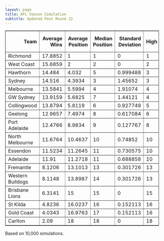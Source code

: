```yaml
---
layout: page
title: AFL Season Simulation
subtitle: Updated Post Round 22
---
```

<table border="1" class="dataframe">   <thead>     <tr style="text-align: right;">       <th>Team</th>       <th>Average Wins</th>       <th>Average Position</th>       <th>Median Position</th>       <th>Standard Deviation</th>       <th>High</th>       <th>Low</th>       <th>Finals Prob</th>       <th>Top 4 Prob</th>       <th>Minor Premier Prob</th>       <th>Bottom 4 Prob</th>       <th>Wooden Spoon Prob</th>       <th>Premiership Prob</th>     </tr>   </thead>   <tbody>     <tr>       <td>Richmond</td>       <td>17.8852</td>       <td>1</td>       <td>1</td>       <td>0</td>       <td>1</td>       <td>1</td>       <td>100</td>       <td>100</td>       <td>100</td>       <td>0</td>       <td>0</td>       <td>38.59</td>     </tr>     <tr>       <td>West Coast</td>       <td>15.6859</td>       <td>2</td>       <td>2</td>       <td>0</td>       <td>2</td>       <td>2</td>       <td>100</td>       <td>100</td>       <td>0</td>       <td>0</td>       <td>0</td>       <td>11.39</td>     </tr>     <tr>       <td>Hawthorn</td>       <td>14.484</td>       <td>4.032</td>       <td>5</td>       <td>0.999488</td>       <td>3</td>       <td>5</td>       <td>100</td>       <td>48.4</td>       <td>0</td>       <td>0</td>       <td>0</td>       <td>7.1</td>     </tr>     <tr>       <td>Sydney</td>       <td>14.516</td>       <td>4.3934</td>       <td>3</td>       <td>1.45652</td>       <td>3</td>       <td>6</td>       <td>100</td>       <td>51.6</td>       <td>0</td>       <td>0</td>       <td>0</td>       <td>4.98</td>     </tr>     <tr>       <td>Melbourne</td>       <td>13.5841</td>       <td>5.5994</td>       <td>4</td>       <td>1.91074</td>       <td>4</td>       <td>8</td>       <td>100</td>       <td>58.41</td>       <td>0</td>       <td>0</td>       <td>0</td>       <td>15.13</td>     </tr>     <tr>       <td>GW Sydney</td>       <td>13.9159</td>       <td>5.6825</td>       <td>7</td>       <td>1.44121</td>       <td>4</td>       <td>7</td>       <td>100</td>       <td>41.59</td>       <td>0</td>       <td>0</td>       <td>0</td>       <td>7.83</td>     </tr>     <tr>       <td>Collingwood</td>       <td>13.8794</td>       <td>5.8119</td>       <td>6</td>       <td>0.927749</td>       <td>5</td>       <td>8</td>       <td>100</td>       <td>0</td>       <td>0</td>       <td>0</td>       <td>0</td>       <td>7.67</td>     </tr>     <tr>       <td>Geelong</td>       <td>12.9657</td>       <td>7.4974</td>       <td>8</td>       <td>0.617084</td>       <td>6</td>       <td>9</td>       <td>98.34</td>       <td>0</td>       <td>0</td>       <td>0</td>       <td>0</td>       <td>7.28</td>     </tr>     <tr>       <td>Port Adelaide</td>       <td>12.4766</td>       <td>8.9834</td>       <td>9</td>       <td>0.127767</td>       <td>8</td>       <td>9</td>       <td>1.66</td>       <td>0</td>       <td>0</td>       <td>0</td>       <td>0</td>       <td>0.03</td>     </tr>     <tr>       <td>North Melbourne</td>       <td>11.6764</td>       <td>10.4637</td>       <td>10</td>       <td>0.74852</td>       <td>10</td>       <td>12</td>       <td>0</td>       <td>0</td>       <td>0</td>       <td>0</td>       <td>0</td>       <td>0</td>     </tr>     <tr>       <td>Essendon</td>       <td>11.5234</td>       <td>11.2645</td>       <td>11</td>       <td>0.730575</td>       <td>10</td>       <td>12</td>       <td>0</td>       <td>0</td>       <td>0</td>       <td>0</td>       <td>0</td>       <td>0</td>     </tr>     <tr>       <td>Adelaide</td>       <td>11.91</td>       <td>11.2718</td>       <td>11</td>       <td>0.688858</td>       <td>10</td>       <td>12</td>       <td>0</td>       <td>0</td>       <td>0</td>       <td>0</td>       <td>0</td>       <td>0</td>     </tr>     <tr>       <td>Fremantle</td>       <td>8.1206</td>       <td>13.1013</td>       <td>13</td>       <td>0.301726</td>       <td>13</td>       <td>14</td>       <td>0</td>       <td>0</td>       <td>0</td>       <td>0</td>       <td>0</td>       <td>0</td>     </tr>     <tr>       <td>Western Bulldogs</td>       <td>8.1148</td>       <td>13.8987</td>       <td>14</td>       <td>0.301726</td>       <td>13</td>       <td>14</td>       <td>0</td>       <td>0</td>       <td>0</td>       <td>0</td>       <td>0</td>       <td>0</td>     </tr>     <tr>       <td>Brisbane Lions</td>       <td>6.3141</td>       <td>15</td>       <td>15</td>       <td>0</td>       <td>15</td>       <td>15</td>       <td>0</td>       <td>0</td>       <td>0</td>       <td>100</td>       <td>0</td>       <td>0</td>     </tr>     <tr>       <td>St Kilda</td>       <td>4.8236</td>       <td>16.0237</td>       <td>16</td>       <td>0.152113</td>       <td>16</td>       <td>17</td>       <td>0</td>       <td>0</td>       <td>0</td>       <td>100</td>       <td>0</td>       <td>0</td>     </tr>     <tr>       <td>Gold Coast</td>       <td>4.0343</td>       <td>16.9763</td>       <td>17</td>       <td>0.152113</td>       <td>16</td>       <td>17</td>       <td>0</td>       <td>0</td>       <td>0</td>       <td>100</td>       <td>0</td>       <td>0</td>     </tr>     <tr>       <td>Carlton</td>       <td>2.09</td>       <td>18</td>       <td>18</td>       <td>0</td>       <td>18</td>       <td>18</td>       <td>0</td>       <td>0</td>       <td>0</td>       <td>100</td>       <td>100</td>       <td>0</td>     </tr>   </tbody> </table>

<p>Based on 10,000 simulations.</p>

